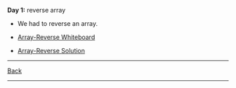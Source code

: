 **Day 1:** reverse array

- We had to reverse an array.

- [Array-Reverse Whiteboard](../../assets/array-reverse.png)
- [Array-Reverse Solution](array-reverse.js)

---
[Back](../README.md)

---
